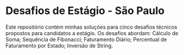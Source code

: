 # Desafios de Estágio - São Paulo

Este repositório contém minhas soluções para cinco desafios técnicos propostos para candidatos a estágio. Os desafios abordam: Cálculo de Soma; Sequência de Fibonacci; Faturamento Diário; Percentual de Faturamento por Estado; Inversão de String.

